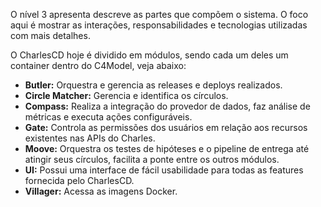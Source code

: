 O nível 3 apresenta descreve as partes que compõem o sistema. O foco aqui é mostrar as interações, responsabilidades e tecnologias utilizadas com mais detalhes.

O CharlesCD hoje é dividido em módulos, sendo cada um deles um container dentro do C4Model, veja abaixo: 

- **Butler:** Orquestra e gerencia as releases e deploys realizados.
- **Circle Matcher:** Gerencia e identifica os círculos.
- **Compass:** Realiza a integração do provedor de dados, faz análise de métricas e executa ações configuráveis.
- **Gate:** Controla as permissões dos usuários em relação aos recursos existentes nas APIs do Charles.
- **Moove:** Orquestra os testes de hipóteses e o pipeline de entrega até atingir seus círculos, facilita a ponte entre os outros módulos.
- **UI:** Possui uma interface de fácil usabilidade para todas as features fornecida pelo CharlesCD.
- **Villager:** Acessa as imagens Docker.

